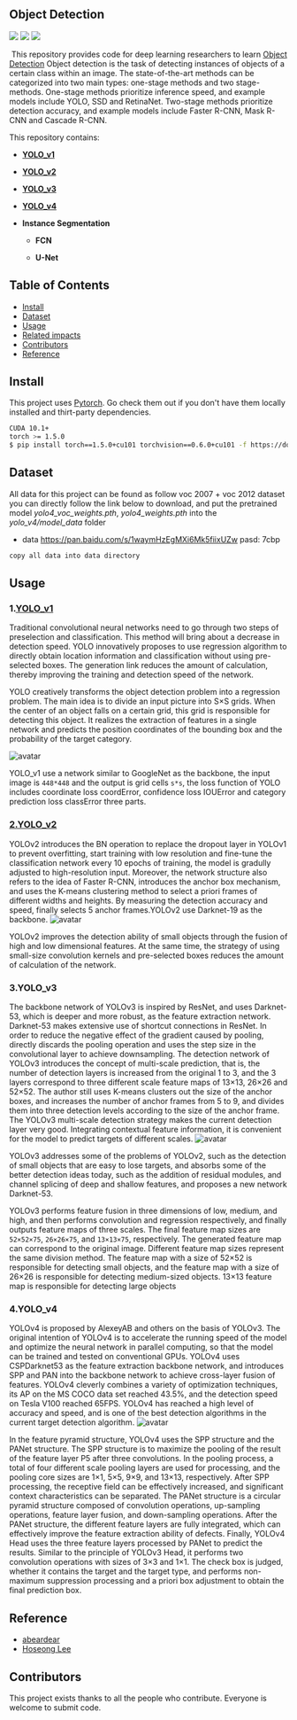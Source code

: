 ## Object Detection


[![](https://img.shields.io/badge/version-1.0.0-brightgreen.svg)](https://github.com/bruce1408/Pytorch_learning)
![](https://img.shields.io/badge/platform-Pytorch-brightgreen.svg)
![](https://img.shields.io/badge/python-3.6-blue.svg)

&nbsp;This repository provides code for deep learning researchers to learn [Object Detection](https://machinelearningmastery.com/object-recognition-with-deep-learning/)
Object detection is the task of detecting instances of objects of a certain class within an image. The state-of-the-art methods can be categorized into two main types: one-stage methods and two stage-methods. One-stage methods prioritize inference speed, and example models include YOLO, SSD and RetinaNet. Two-stage methods prioritize detection accuracy, and example models include Faster R-CNN, Mask R-CNN and Cascade R-CNN.

This repository contains:

- **[YOLO_v1](#yolo_v1)**
- **[YOLO_v2](#yolo_v2)**
- **[YOLO_v3](#yolo_v3)**
- **[YOLO_v4](#yolo_v4)**
- **Instance Segmentation**

  - **FCN**

  - **U-Net**

## Table of Contents

- [Install](#install)
- [Dataset](#Dataset)
- [Usage](#usage)
- [Related impacts](#Related-impacts)
- [Contributors](#Contributors)
- [Reference](#Reference)

## Install

This project uses [Pytorch](https://pytorch.org/get-started/previous-versions/). Go check them out if you don't have them locally installed and thirt-party dependencies.

```sh
CUDA 10.1+
torch >= 1.5.0
$ pip install torch==1.5.0+cu101 torchvision==0.6.0+cu101 -f https://download.pytorch.org/whl/torch_stable.html
```

## Dataset

All data for this project can be found as follow
voc 2007 + voc 2012 dataset you can directly follow the link below to download, and put the pretrained model *yolo4_voc_weights.pth*, *yolo4_weights.pth* into the *yolo_v4/model_data* folder


- data <https://pan.baidu.com/s/1waymHzEgMXi6Mk5fiixUZw>  pasd: 7cbp

```sh
copy all data into data directory
```

## Usage
### 1.[YOLO_v1](https://arxiv.org/abs/1506.02640)

Traditional convolutional neural networks need to go through two steps of preselection and classification. This method will bring about a decrease in detection speed. YOLO innovatively proposes to use regression algorithm to directly obtain location information and classification without using pre-selected boxes. The generation link reduces the amount of calculation, thereby improving the training and detection speed of the network.

YOLO creatively transforms the object detection problem into a regression problem. The main idea is to divide an input picture into S×S grids. When the center of an object falls on a certain grid, this grid is responsible for detecting this object. It realizes the extraction of features in a single network and predicts the position coordinates of the bounding box and the probability of the target category.

![avatar](data/yolov1.png)

YOLO_v1 use a network similar to GoogleNet as the backbone, the input image is ```448*448``` and the output is grid cells ```s*s```, the loss function of YOLO includes coordinate loss coordError, confidence loss IOUError and category prediction loss classError three parts.

### [2.YOLO_v2](https://arxiv.org/abs/1612.08242)

YOLOv2 introduces the BN operation to replace the dropout layer in YOLOv1 to prevent overfitting, start training with low resolution and fine-tune the classification network every 10 epochs of training, the model is gradully adjusted to high-resolution input. Moreover, the network structure also refers to the idea of Faster R-CNN, introduces the anchor box mechanism, and uses the K-means clustering method to select a priori frames of different widths and heights. By measuring the detection accuracy and speed, finally selects 5 anchor frames.YOLOv2 use Darknet-19 as the backbone.
![avatar](data/yolov2.png)

YOLOv2 improves the detection ability of small objects through the fusion of high and low dimensional features. At the same time, the strategy of using small-size convolution kernels and pre-selected boxes reduces the amount of calculation of the network.

### 3.YOLO_v3

The backbone network of YOLOv3 is inspired by ResNet, and uses Darknet-53, which is deeper and more robust, as the feature extraction network. Darknet-53 makes extensive use of shortcut connections in ResNet. In order to reduce the negative effect of the gradient caused by pooling, directly discards the pooling operation and uses the step size in the convolutional layer to achieve downsampling. The detection network of YOLOv3 introduces the concept of multi-scale prediction, that is, the number of detection layers is increased from the original 1 to 3, and the 3 layers correspond to three different scale feature maps of 13×13, 26×26 and 52×52. The author still uses K-means clusters out the size of the anchor boxes, and increases the number of anchor frames from 5 to 9, and divides them into three detection levels according to the size of the anchor frame. The YOLOv3 multi-scale detection strategy makes the current detection layer very good. Integrating contextual feature information, it is convenient for the model to predict targets of different scales.
![avatar](data/yolov3.png)

YOLOv3 addresses some of the problems of YOLOv2, such as the detection of small objects that are easy to lose targets, and absorbs some of the better detection ideas today, such as the addition of residual modules, and channel splicing of deep and shallow features, and proposes a new network Darknet-53.

YOLOv3 performs feature fusion in three dimensions of low, medium, and high, and then performs convolution and regression respectively, and finally outputs feature maps of three scales. The final feature map sizes are ```52×52×75```, ```26×26×75```, and ```13×13×75```, respectively. The generated feature map can correspond to the original image. Different feature map sizes represent the same division method. The feature map with a size of 52×52 is responsible for detecting small objects, and the feature map with a size of 26×26 is responsible for detecting medium-sized objects. 13×13 feature map is responsible for detecting large objects

### 4.YOLO_v4

YOLOv4 is proposed by AlexeyAB and others on the basis of YOLOv3. The original intention of YOLOv4 is to accelerate the running speed of the model and optimize the neural network in parallel computing, so that the model can be trained and tested on conventional GPUs. YOLOv4 uses CSPDarknet53 as the feature extraction backbone network, and introduces SPP and PAN into the backbone network to achieve cross-layer fusion of features. YOLOv4 cleverly combines a variety of optimization techniques, its AP on the MS COCO data set reached 43.5%, and the detection speed on Tesla V100 reached 65FPS. YOLOv4 has reached a high level of accuracy and speed, and is one of the best detection algorithms in the current target detection algorithm.
![avatar](data/yolov4.png)

In the feature pyramid structure, YOLOv4 uses the SPP structure and the PANet structure. The SPP structure is to maximize the pooling of the result of the feature layer P5 after three convolutions. In the pooling process, a total of four different scale pooling layers are used for processing, and the pooling core sizes are 1×1, 5×5, 9×9, and 13×13, respectively. After SPP processing, the receptive field can be effectively increased, and significant context characteristics can be separated. The PANet structure is a circular pyramid structure composed of convolution operations, up-sampling operations, feature layer fusion, and down-sampling operations. After the PANet structure, the different feature layers are fully integrated, which can effectively improve the feature extraction ability of defects. Finally, YOLOv4 Head uses the three feature layers processed by PANet to predict the results. Similar to the principle of YOLOv3 Head, it performs two convolution operations with sizes of 3×3 and 1×1. The check box is judged, whether it contains the target and the target type, and performs non-maximum suppression processing and a priori box adjustment to obtain the final prediction box.
## Reference


- [abeardear](https://github.com/abeardear)
- [Hoseong Lee](https://github.com/hoya012/deep_learning_object_detection)



## Contributors

This project exists thanks to all the people who contribute.
Everyone is welcome to submit code.

